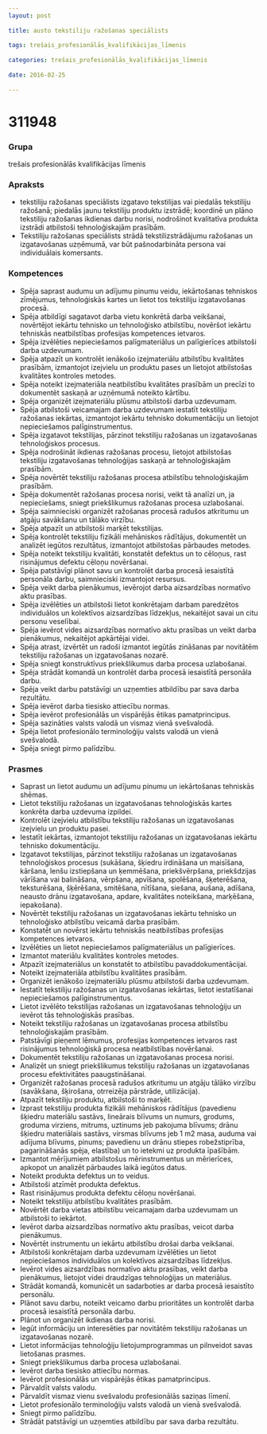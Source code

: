 ```yaml
---
layout: post
    
title: austo tekstiliju ražošanas speciālists
    
tags: trešais_profesionālās_kvalifikācijas_līmenis
    
categories: trešais_profesionālās_kvalifikācijas_līmenis
    
date: 2016-02-25
    
---
```

# 311948

### Grupa
trešais profesionālās kvalifikācijas līmenis

### Apraksts

* tekstiliju ražošanas speciālists izgatavo tekstilijas vai piedalās tekstiliju ražošanā; piedalās jaunu tekstiliju produktu izstrādē; koordinē un plāno tekstiliju ražošanas ikdienas darbu norisi, nodrošinot kvalitatīva produkta izstrādi atbilstoši tehnoloģiskajām prasībām.
* Tekstiliju ražošanas speciālists strādā tekstilizstrādājumu ražošanas un izgatavošanas uzņēmumā, var būt pašnodarbināta persona vai individuālais komersants.

### Kompetences

* Spēja saprast audumu un adījumu pinumu veidu, iekārtošanas tehniskos zīmējumus, tehnoloģiskās kartes un lietot tos tekstiliju izgatavošanas procesā.
* Spēja atbildīgi sagatavot darba vietu konkrētā darba veikšanai, novērtējot iekārtu tehnisko un tehnoloģisko atbilstību, novēršot iekārtu tehniskās neatbilstības profesijas kompetences ietvaros.
* Spēja izvēlēties nepieciešamos palīgmateriālus un palīgierīces atbilstoši darba uzdevumam.
* Spēja atpazīt un kontrolēt ienākošo izejmateriālu atbilstību kvalitātes prasībām, izmantojot izejvielu un produktu pases un lietojot atbilstošas kvalitātes kontroles metodes.
* Spēja noteikt izejmateriāla neatbilstību kvalitātes prasībām un precīzi to dokumentēt saskaņā ar uzņēmumā noteikto kārtību.
* Spēja organizēt izejmateriālu plūsmu atbilstoši darba uzdevumam.
* Spēja atbilstoši veicamajam darba uzdevumam iestatīt tekstiliju ražošanas iekārtas, izmantojot iekārtu tehnisko dokumentāciju un lietojot nepieciešamos palīginstrumentus.
* Spēja izgatavot tekstilijas, pārzinot tekstiliju ražošanas un izgatavošanas tehnoloģiskos procesus.
* Spēja nodrošināt ikdienas ražošanas procesu, lietojot atbilstošas tekstiliju izgatavošanas tehnoloģijas saskaņā ar tehnoloģiskajām prasībām.
* Spēja novērtēt tekstiliju ražošanas procesa atbilstību tehnoloģiskajām prasībām.
* Spēja dokumentēt ražošanas procesa norisi, veikt tā analīzi un, ja nepieciešams, sniegt priekšlikumus ražošanas procesa uzlabošanai.
* Spēja saimnieciski organizēt ražošanas procesā radušos atkritumu un atgāju savākšanu un tālāko virzību.
* Spēja atpazīt un atbilstoši marķēt tekstilijas.
* Spēja kontrolēt tekstiliju fizikāli mehāniskos rādītājus, dokumentēt un analizēt iegūtos rezultātus, izmantojot atbilstošas pārbaudes metodes.
* Spēja noteikt tekstiliju kvalitāti, konstatēt defektus un to cēloņus, rast risinājumus defektu cēloņu novēršanai.
* Spēja patstāvīgi plānot savu un kontrolēt darba procesā iesaistītā personāla darbu, saimnieciski izmantojot resursus.
* Spēja veikt darba pienākumus, ievērojot darba aizsardzības normatīvo aktu prasības.
* Spēja izvēlēties un atbilstoši lietot konkrētajam darbam paredzētos individuālos un kolektīvos aizsardzības līdzekļus, nekaitējot savai un citu personu veselībai.
* Spēja ievērot vides aizsardzības normatīvo aktu prasības un veikt darba pienākumus, nekaitējot apkārtējai videi.
* Spēja atrast, izvērtēt un radoši izmantot iegūtās zināšanas par novitātēm tekstiliju ražošanas un izgatavošanas nozarē.
* Spēja sniegt konstruktīvus priekšlikumus darba procesa uzlabošanai.
* Spēja strādāt komandā un kontrolēt darba procesā iesaistītā personāla darbu.
* Spēja veikt darbu patstāvīgi un uzņemties atbildību par sava darba rezultātu.
* Spēja ievērot darba tiesisko attiecību normas.
* Spēja ievērot profesionālās un vispārējās ētikas pamatprincipus.
* Spēja sazināties valsts valodā un vismaz vienā svešvalodā.
* Spēja lietot profesionālo terminoloģiju valsts valodā un vienā svešvalodā.
* Spēja sniegt pirmo palīdzību.

### Prasmes 
* Saprast un lietot audumu un adījumu pinumu un iekārtošanas tehniskās shēmas.
* Lietot tekstiliju ražošanas un izgatavošanas tehnoloģiskās kartes konkrēta darba uzdevuma izpildei.
* Kontrolēt izejvielu atbilstību tekstiliju ražošanas un izgatavošanas izejvielu un produktu pasei.
* Iestatīt iekārtas, izmantojot tekstiliju ražošanas un izgatavošanas iekārtu tehnisko dokumentāciju.
* Izgatavot tekstilijas, pārzinot tekstiliju ražošanas un izgatavošanas tehnoloģiskos procesus (sukāšana, šķiedru irdināšana un maisīšana, kāršana, lenšu izstiepšana un ķemmēšana, priekšvērpšana, priekšdzijas vārīšana vai balināšana, vērpšana, apvīšana, spolēšana, šķeterēšana, teksturēšana, šķērēšana, smitēšana, nītīšana, siešana, aušana, adīšana, neausto drānu izgatavošana, apdare, kvalitātes noteikšana, marķēšana, iepakošana).
* Novērtēt tekstiliju ražošanas un izgatavošanas iekārtu tehnisko un tehnoloģisko atbilstību veicamā darba prasībām.
* Konstatēt un novērst iekārtu tehniskās neatbilstības profesijas kompetences ietvaros.
* Izvēlēties un lietot nepieciešamos palīgmateriālus un palīgierīces.
* Izmantot materiālu kvalitātes kontroles metodes.
* Atpazīt izejmateriālus un konstatēt to atbilstību pavaddokumentācijai.
* Noteikt izejmateriāla atbilstību kvalitātes prasībām.
* Organizēt ienākošo izejmateriālu plūsmu atbilstoši darba uzdevumam.
* Iestatīt tekstiliju ražošanas un izgatavošanas iekārtas, lietot iestatīšanai nepieciešamos palīginstrumentus.
* Lietot izvēlēto tekstilijas ražošanas un izgatavošanas tehnoloģiju un ievērot tās tehnoloģiskās prasības.
* Noteikt tekstiliju ražošanas un izgatavošanas procesa atbilstību tehnoloģiskajām prasībām.
* Patstāvīgi pieņemt lēmumus, profesijas kompetences ietvaros rast risinājumus tehnoloģiskā procesa neatbilstības novēršanai.
* Dokumentēt tekstiliju ražošanas un izgatavošanas procesa norisi.
* Analizēt un sniegt priekšlikumus tekstiliju ražošanas un izgatavošanas procesu efektivitātes paaugstināšanai.
* Organizēt ražošanas procesā radušos atkritumu un atgāju tālāko virzību (savākšana, šķirošana, otrreizēja pārstrāde, utilizācija).
* Atpazīt tekstiliju produktu, atbilstoši to marķēt.
* Izprast tekstiliju produkta fizikāli mehāniskos rādītājus (pavedienu šķiedru materiālu sastāvs, lineārais blīvums un numurs, grodums, groduma virziens, mitrums, uztinums jeb pakojuma blīvums; drānu šķiedru materiālais sastāvs, virsmas blīvums jeb 1 m2 masa, auduma vai adījuma blīvums, pinums; pavedienu un drānu stiepes robežstiprība, pagarināšanās spēja, elastība) un to ietekmi uz produkta īpašībām.
* Izmantot mērījumiem atbilstošus mērinstrumentus un mērierīces, apkopot un analizēt pārbaudes laikā iegūtos datus.
* Noteikt produkta defektus un to veidus.
* Atbilstoši atzīmēt produkta defektus.
* Rast risinājumus produkta defektu cēloņu novēršanai.
* Noteikt tekstiliju atbilstību kvalitātes prasībām.
* Novērtēt darba vietas atbilstību veicamajam darba uzdevumam un atbilstoši to iekārtot.
* Ievērot darba aizsardzības normatīvo aktu prasības, veicot darba pienākumus.
* Novērtēt instrumentu un iekārtu atbilstību drošai darba veikšanai.
* Atbilstoši konkrētajam darba uzdevumam izvēlēties un lietot nepieciešamos individuālos un kolektīvos aizsardzības līdzekļus.
* Ievērot vides aizsardzības normatīvo aktu prasības, veikt darba pienākumus, lietojot videi draudzīgas tehnoloģijas un materiālus.
* Strādāt komandā, komunicēt un sadarboties ar darba procesā iesaistīto personālu.
* Plānot savu darbu, noteikt veicamo darbu prioritātes un kontrolēt darba procesā iesaistītā personāla darbu.
* Plānot un organizēt ikdienas darba norisi.
* Iegūt informāciju un interesēties par novitātēm tekstiliju ražošanas un izgatavošanas nozarē.
* Lietot informācijas tehnoloģiju lietojumprogrammas un pilnveidot savas lietošanas prasmes.
* Sniegt priekšlikumus darba procesa uzlabošanai.
* Ievērot darba tiesisko attiecību normas.
* Ievērot profesionālās un vispārējās ētikas pamatprincipus.
* Pārvaldīt valsts valodu.
* Pārvaldīt vismaz vienu svešvalodu profesionālās saziņas līmenī.
* Lietot profesionālo terminoloģiju valsts valodā un vienā svešvalodā.
* Sniegt pirmo palīdzību.
* Strādāt patstāvīgi un uzņemties atbildību par sava darba rezultātu.